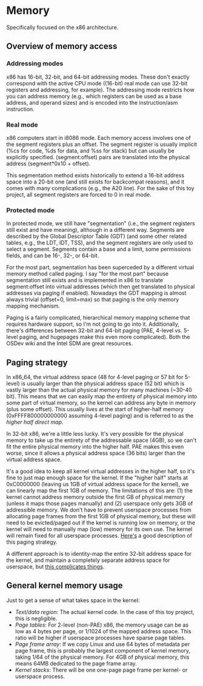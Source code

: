 # Memory
Specifically focused on the x86 architecture.

## Overview of memory access

### Addressing modes
x86 has 16-bit, 32-bit, and 64-bit addressing modes. These don't
exactly correspond with the active CPU mode ((16-bit) real mode can
use 32-bit registers and addressing, for example). The addressing mode
restricts how you can address memory (e.g., which registers can be
used as a base address, and operand sizes) and is encoded into the
instruction/asm instruction.

### Real mode
x86 computers start in i8086 mode. Each memory access involves one of
the segment registers plus an offset. The segment register is usually
implicit (%cs for code, %ds for data, and %ss for stack) but can
usually be explicitly specified. (segment:offset) pairs are translated
into the physical address (segment*0x10 + offset).

This segmentation method exists historically to extend a 16-bit
address space into a 20-bit one (and still exists for backcompat
reasons), and it comes with many complications (e.g., the A20
line). For the sake of this toy project, all segment registers are
forced to 0 in real mode.

### Protected mode
In protected mode, we still have "segmentation" (i.e., the segment
registers still exist and have meaning), although in a different
way. Segments are described by the Global Descriptor Table (GDT) (and
some other related tables, e.g., the LDT, IDT, TSS), and the segment
registers are only used to select a segment. Segments contain a base
and a limit, some permissions fields, and can be 16-, 32-, or 64-bit.

For the most part, segmentation has been superceded by a different
virtual memory method called paging. I say "for the most part" because
segmentation still exists and is implemented in x86 to translate
segment:offset into virtual addresses (which then get translated to
physical addresses via paging if enabled). Nowadays the GDT mapping is
almost always trivial (offset=0, limit=max) so that paging is the only
memory mapping mechanism.

Paging is a fairly complicated, hierarchical memory mapping scheme
that requires hardware support, so I'm not going to go into
it. Additionally, there's differences between 32-bit and 64-bit paging
(PAE, 4-level vs. 5-level paging, and hugepages make this even more
complicated). Both the OSDev wiki and the Intel SDM are great
resources.

## Paging strategy
In x86_64, the virtual address space (48 for 4-level paging or 57 bit
for 5-level) is usually larger than the physical address space (52
bit) which is vastly larger than the actual physical memory for many
machines (~30-40 bit). This means that we can easily map the entirety
of physical memory into some part of virtual memory, so the kernel can
address any byte in memory (plus some offset). This usually lives at
the start of higher-half memory (0xFFFF800000000000 assuming 4-level
paging) and is referred to as the *higher half direct map*.

In 32-bit x86, we're a little less lucky. It's very possible for the
physical memory to take up the entirety of the addressable space
(4GB), so we can't fit the entire physical memory into the higher
half.  PAE makes this even worse, since it allows a physical address
space (36 bits) larger than the virtual address space.

It's a good idea to keep all kernel virtual addresses in the higher
half, so it's fine to just map enough space for the kernel. If the
"higher half" starts at 0xC0000000 (leaving us 1GB of virtual address
space for the kernel), we can linearly map the first 1GB of
memory. The limitations of this are: (1) the kernel cannot address
memory outside the first GB of physical memory (unless it maps those
pages manually) and (2) userspace only gets 3GB of addressible
memory. We don't have to prevent userspace processes from allocating
page frames from the first 1GB of physical memory, but these will need
to be evicted/paged out if the kernel is running low on memory, or the
kernel will need to manually map (low) memory for its own use. The
kernel will remain fixed for all userspace
processes. [Here's](https://forum.osdev.org/viewtopic.php?p=312121#p312121)
a good description of this paging strategy.

A different approach is to identity-map the entire 32-bit address
space for the kernel, and maintain a completely separate address space
for userspace, but [this complicates
things](https://forum.osdev.org/viewtopic.php?p=312122&sid=a6ce91a6afd755945b629cd7678ab6e8#p312122).

## General kernel memory usage
Just to get a sense of what takes space in the kernel:

- *Text/data region*: The actual kernel code. In the case of this toy
  project, this is negligible.
- *Page tables*: For 2-level (non-PAE) x86, the memory usage can be as
  low as 4 bytes per page, or 1/1024 of the mapped address space. This
  ratio will be higher if userspace processes have sparse page tables.
- *Page frame array*: If we copy Linux and use 64 bytes of metadata
  per page frame, this is probably the largest component of kernel
  memory, taking 1/64 of the physical memory. For 4GB of physical
  memory, this means 64MB dedicated to the page frame array.
- *Kernel stacks*: There will be one one-page page frame per kernel-
  or userspace process.
